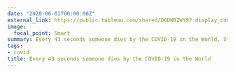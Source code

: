 ```yaml
---
date: "2020-06-01T00:00:00Z"
external_link: https://public.tableau.com/shared/D6DWBZWY9?:display_count=n&:origin=viz_share_link
image:
  focal_point: Smart
summary: Every 43 seconds someone dies by the COVID-19 in the World, Statistics until June 1st, 2020 
tags:
- covid
title: Every 43 seconds someone dies by the COVID-19 in the World
---
```

